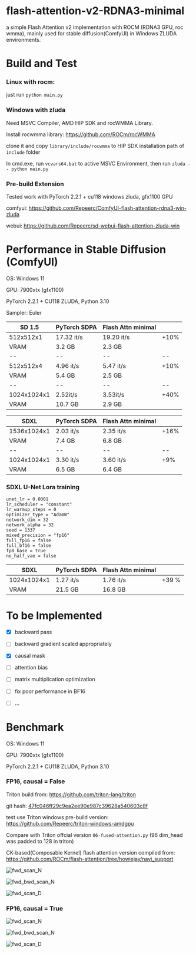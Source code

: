 # flash-attention-v2-RDNA3-minimal
a simple Flash Attention v2 implementation with ROCM (RDNA3 GPU, roc wmma), mainly used for stable diffusion(ComfyUI) in Windows ZLUDA environments.

# Build and Test

### Linux with rocm:
just run ```python main.py```

### Windows with zluda

Need MSVC Compiler, AMD HIP SDK and rocWMMA Library.

Install rocwmma library: https://github.com/ROCm/rocWMMA

clone it and copy ```library/include/rocwmma``` to HIP SDK installation path of ```include``` folder

In cmd.exe, run ```vcvars64.bat``` to active MSVC Environment, then run ```zluda -- python main.py```

### Pre-build Extension 

Tested work with PyTorch 2.2.1 + cu118 windows zluda, gfx1100 GPU

comfyui: https://github.com/Repeerc/ComfyUI-flash-attention-rdna3-win-zluda

webui: https://github.com/Repeerc/sd-webui-flash-attention-zluda-win

# Performance in Stable Diffusion (ComfyUI)

OS: Windows 11

GPU: 7900xtx (gfx1100)

PyTorch 2.2.1 + CU118 ZLUDA, Python 3.10

Sampler: Euler

| SD 1.5 | PyTorch SDPA |  Flash Attn minimal |  |
|--|--|--|--|
|512x512x1| 17.32 it/s | 19.20 it/s | +10% |
| VRAM | 3.2 GB | 2.3 GB | |
|--|--|--|--|
|512x512x4| 4.96 it/s | 5.47 it/s | +10% |
| VRAM | 5.4 GB | 2.5 GB | |
|--|--|--|--|
|1024x1024x1| 2.52it/s | 3.53it/s | +40%  | 
| VRAM | 10.7 GB | 2.9 GB | |


| SDXL | PyTorch SDPA |  Flash Attn minimal |  |
|--|--|--|--|
|1536x1024x1| 2.03 it/s | 2.35 it/s | +16% |
| VRAM | 7.4 GB | 6.8 GB | |
|--|--|--|--|
|1024x1024x1| 3.30 it/s | 3.60 it/s | +9% |
| VRAM | 6.5 GB | 6.4 GB | |

### SDXL U-Net Lora training

```
unet_lr = 0.0001
lr_scheduler = "constant"
lr_warmup_steps = 0
optimizer_type = "AdamW"
network_dim = 32
network_alpha = 32
seed = 1337
mixed_precision = "fp16"
full_fp16 = false
full_bf16 = false
fp8_base = true
no_half_vae = false
```

| SDXL | PyTorch SDPA |  Flash Attn minimal |  |
|--|--|--|--|
|1024x1024x1| 1.27 it/s | 1.76 it/s | +39 % |
| VRAM | 21.5 GB | 16.8 GB | |


# To be Implemented

- [x] backward pass
- [ ] backward gradient scaled appropriately
- [x] causal mask
- [ ] attention bias
- [ ] matrix multiplication optimization
- [ ] fix poor performance in BF16
- [ ] ...


# Benchmark

OS: Windows 11

GPU: 7900xtx (gfx1100)

PyTorch 2.2.1 + CU118 ZLUDA, Python 3.10

### FP16, causal = False

Triton build from: https://github.com/triton-lang/triton

git hash: [47fc046ff29c9ea2ee90e987c39628a540603c8f](https://github.com/triton-lang/triton/tree/47fc046ff29c9ea2ee90e987c39628a540603c8f)

test use Triton windows pre-build version: https://github.com/Repeerc/triton-windows-amdgpu

Compare with Triton offcial version ```06-fused-attention.py``` (96 dim_head was padded to 128 in triton)

CK-based(Composable Kernel) flash attention version compiled from: https://github.com/ROCm/flash-attention/tree/howiejay/navi_support

![fwd_scan_N](https://github.com/user-attachments/assets/de34c354-23d4-45ce-b6e0-0a08cb254ff3)

![fwd_bwd_scan_N](https://github.com/Repeerc/flash-attention-v2-RDNA3-minimal/assets/7540581/1b9655a4-fdd5-40e4-9174-37ad18d20cae)

![fwd_scan_D](https://github.com/Repeerc/flash-attention-v2-RDNA3-minimal/assets/7540581/b533c016-e2c1-44b9-be2c-7cf80b44e5f6)

### FP16, causal = True

![fwd_scan_N](https://github.com/user-attachments/assets/121c3b13-f37c-49cc-969d-41be1d305a62)

![fwd_bwd_scan_N](https://github.com/Repeerc/flash-attention-v2-RDNA3-minimal/assets/7540581/529353f0-7478-484b-8ddb-d94052dff13a)

![fwd_scan_D](https://github.com/Repeerc/flash-attention-v2-RDNA3-minimal/assets/7540581/47aaeef8-3064-49a3-b737-64d4f36ef30b)



